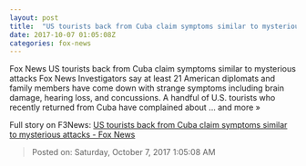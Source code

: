 ```yaml
---
layout: post
title:  "US tourists back from Cuba claim symptoms similar to mysterious attacks - Fox News"
date: 2017-10-07 01:05:08Z
categories: fox-news
---
```


Fox News US tourists back from Cuba claim symptoms similar to mysterious attacks Fox News Investigators say at least 21 American diplomats and family members have come down with strange symptoms including brain damage, hearing loss, and concussions. A handful of U.S. tourists who recently returned from Cuba have complained about ... and more »


Full story on F3News: [US tourists back from Cuba claim symptoms similar to mysterious attacks - Fox News](http://www.f3nws.com/n/VEaBCJ)

> Posted on: Saturday, October 7, 2017 1:05:08 AM
